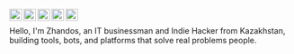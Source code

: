 [<img align="left" alt="zhandos256 | Gmail" width="22px" src="https://cdn.simpleicons.org/gmail/black/white" />](mailto:r.zhandos256@gmail.com)
[<img align="left" alt="zhandos256 | Telegram" width="22px" src="https://cdn.simpleicons.org/telegram/black/white" />](https://t.me/zhandos256news)
[<img align="left" alt="zhandos256 | Instagram" width="22px" src="https://cdn.simpleicons.org/instagram/black/white" />](https://instagram.com/zhandos256.dev)
[<img align="left" alt="zhandos256 | TikTok" width="22px" src="https://cdn.simpleicons.org/tiktok/black/white" />](https://tiktok.com/@zhandos256.dev)
[<img align="left" alt="zhandos256 | Youtube" width="22px" src="https://cdn.simpleicons.org/youtube/black/white" />](https://youtube.com/@zhandos256)
<br>

Hello, I'm Zhandos, an IT businessman and Indie Hacker from Kazakhstan, building tools, bots, and platforms that solve real problems people.
